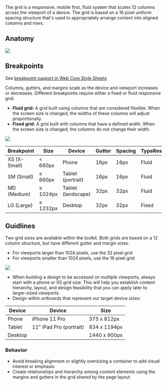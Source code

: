 The grid is a responsive, mobile first, fluid system that scales 12 columns across the viewport of a device.  The grid is based on a 16 pixel uniform spacing structure that's used to appropriately arrange content into aligned columns and rows.

## Anatomy

![](/images/content/grid/grid_breakpoint_anatomy.png)

## Breakpoints

See [breakpoint support in Web Core Style Sheets](https://alaskaairlines.github.io/WebCoreStyleSheets/#responsive)

Columns, gutters, and margins scale as the device and viewport increases or decreases.  Different breakpoints require either a fixed or fluid responsive grid.

* **Fluid grid:** A grid built using columns that are considered flexible.  When the screen size is changed, the widths of these columns will adjust proportionally.
* **Fixed grid:** A grid built with columns that have a defined width.  When the screen size is changed, the columns do not change their width.

![](/images/content/grid/grid_breakpoint_map.png)

|Breakpoint|Size|Device|Gutter|Spacing|TypeResponsive|
|---|---|---|---|---|---|
|XS (X-Small)|< 660px|Phone|16px|16px|Fluid|
|SM (Small)|≥ 660px|Tablet (portrait)|16px|16px|Fluid|
|MD (Medium)|≥ 1024px|Tablet (landscape)|32px|32px|Fluid|
|LG (Large)|≥ 1232px|Desktop|32px|32px|Fixed|

## Guidlines

Two grid sizes are available within the toolkit. Both grids are based on a 12 column structure, but have different gutter and margin sizes.

* For viewports larger than 1024 pixels, use the 32 pixel grid
* For viewports smaller than 1024 pixels, use the 16 pixel grid

![](/images/content/grid/Img_grid_sizes.png)

* When building a design to be accessed on multiple viewports, always start with a phone or XS grid size. This will help you establish content hierarchy, layout, and design feasibility that you can apply later to larger-sized viewports.
* Design within artboards that represent our target device sizes:

|Device|Device|Size|
|---|---|---|
|Phone|iPhone 11 Pro|375 x 812px|
|Tablet|11" iPad Pro (portrait)|834 x 1194px|
|Desktop||1440 x 900px|

### Behavior

* Avoid breaking alignment or slightly oversizing a container to add visual interest or emphasis
* Create relationships and hierarchy among content elements using the margins and gutters in the grid shared by the page layout
